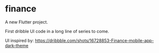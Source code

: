 # finance

A new Flutter project.

First dribble UI code in a long line of series to come.

UI inspired by: https://dribbble.com/shots/16728853-Finance-mobile-app-dark-theme
